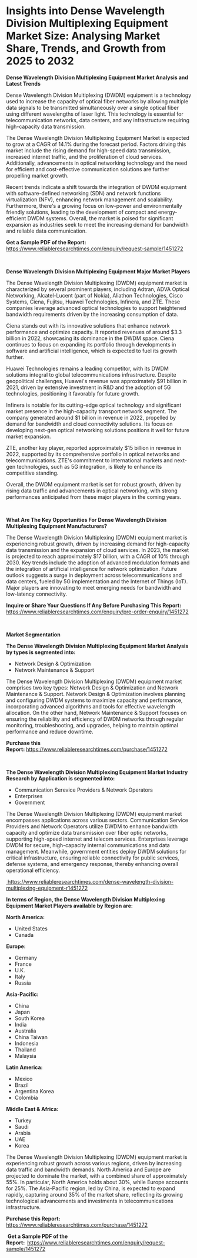 <p><h1>Insights into Dense Wavelength Division Multiplexing Equipment Market Size: Analysing Market Share, Trends, and Growth from 2025 to 2032</h1></p><p><strong>Dense Wavelength Division Multiplexing Equipment Market Analysis and Latest Trends</strong></p>
<p><p>Dense Wavelength Division Multiplexing (DWDM) equipment is a technology used to increase the capacity of optical fiber networks by allowing multiple data signals to be transmitted simultaneously over a single optical fiber using different wavelengths of laser light. This technology is essential for telecommunication networks, data centers, and any infrastructure requiring high-capacity data transmission.</p><p>The Dense Wavelength Division Multiplexing Equipment Market is expected to grow at a CAGR of 14.1% during the forecast period. Factors driving this market include the rising demand for high-speed data transmission, increased internet traffic, and the proliferation of cloud services. Additionally, advancements in optical networking technology and the need for efficient and cost-effective communication solutions are further propelling market growth.</p><p>Recent trends indicate a shift towards the integration of DWDM equipment with software-defined networking (SDN) and network functions virtualization (NFV), enhancing network management and scalability. Furthermore, there's a growing focus on low-power and environmentally friendly solutions, leading to the development of compact and energy-efficient DWDM systems. Overall, the market is poised for significant expansion as industries seek to meet the increasing demand for bandwidth and reliable data communication.</p></p>
<p><strong>Get a Sample PDF of the Report:&nbsp;</strong> <a href="https://www.reliableresearchtimes.com/enquiry/request-sample/1451272?utm_campaign=2768&utm_medium=2&utm_source=Github&utm_content=ia&utm_term=16042025&utm_id=dense-wavelength-division-multiplexing-equipment">https://www.reliableresearchtimes.com/enquiry/request-sample/1451272</a></p>
<p>&nbsp;</p>
<p><strong>Dense Wavelength Division Multiplexing Equipment Major Market Players</strong></p>
<p><p>The Dense Wavelength Division Multiplexing (DWDM) equipment market is characterized by several prominent players, including Adtran, ADVA Optical Networking, Alcatel-Lucent (part of Nokia), Aliathon Technologies, Cisco Systems, Ciena, Fujitsu, Huawei Technologies, Infinera, and ZTE. These companies leverage advanced optical technologies to support heightened bandwidth requirements driven by the increasing consumption of data.</p><p>Ciena stands out with its innovative solutions that enhance network performance and optimize capacity. It reported revenues of around $3.3 billion in 2022, showcasing its dominance in the DWDM space. Ciena continues to focus on expanding its portfolio through developments in software and artificial intelligence, which is expected to fuel its growth further.</p><p>Huawei Technologies remains a leading competitor, with its DWDM solutions integral to global telecommunications infrastructure. Despite geopolitical challenges, Huawei's revenue was approximately $91 billion in 2021, driven by extensive investment in R&D and the adoption of 5G technologies, positioning it favorably for future growth.</p><p>Infinera is notable for its cutting-edge optical technology and significant market presence in the high-capacity transport network segment. The company generated around $1 billion in revenue in 2022, propelled by demand for bandwidth and cloud connectivity solutions. Its focus on developing next-gen optical networking solutions positions it well for future market expansion.</p><p>ZTE, another key player, reported approximately $15 billion in revenue in 2022, supported by its comprehensive portfolio in optical networks and telecommunications. ZTE's commitment to international markets and next-gen technologies, such as 5G integration, is likely to enhance its competitive standing.</p><p>Overall, the DWDM equipment market is set for robust growth, driven by rising data traffic and advancements in optical networking, with strong performances anticipated from these major players in the coming years.</p></p>
<p>&nbsp;</p>
<p><strong>What Are The Key Opportunities For Dense Wavelength Division Multiplexing Equipment Manufacturers?</strong></p>
<p><p>The Dense Wavelength Division Multiplexing (DWDM) equipment market is experiencing robust growth, driven by increasing demand for high-capacity data transmission and the expansion of cloud services. In 2023, the market is projected to reach approximately $17 billion, with a CAGR of 10% through 2030. Key trends include the adoption of advanced modulation formats and the integration of artificial intelligence for network optimization. Future outlook suggests a surge in deployment across telecommunications and data centers, fueled by 5G implementation and the Internet of Things (IoT). Major players are innovating to meet emerging needs for bandwidth and low-latency connectivity.</p></p>
<p><strong>Inquire or Share Your Questions If Any Before Purchasing This Report:</strong> <a href="https://www.reliableresearchtimes.com/enquiry/pre-order-enquiry/1451272?utm_campaign=2768&utm_medium=2&utm_source=Github&utm_content=ia&utm_term=16042025&utm_id=dense-wavelength-division-multiplexing-equipment">https://www.reliableresearchtimes.com/enquiry/pre-order-enquiry/1451272</a></p>
<p>&nbsp;</p>
<p><strong>Market Segmentation</strong></p>
<p><strong>The Dense Wavelength Division Multiplexing Equipment Market Analysis by types is segmented into:</strong></p>
<p><ul><li>Network Design & Optimization</li><li>Network Maintenance & Support</li></ul></p>
<p><p>The Dense Wavelength Division Multiplexing (DWDM) equipment market comprises two key types: Network Design & Optimization and Network Maintenance & Support. Network Design & Optimization involves planning and configuring DWDM systems to maximize capacity and performance, incorporating advanced algorithms and tools for effective wavelength allocation. On the other hand, Network Maintenance & Support focuses on ensuring the reliability and efficiency of DWDM networks through regular monitoring, troubleshooting, and upgrades, helping to maintain optimal performance and reduce downtime.</p></p>
<p><strong>Purchase this Report:&nbsp;</strong><a href="https://www.reliableresearchtimes.com/purchase/1451272?utm_campaign=2768&utm_medium=2&utm_source=Github&utm_content=ia&utm_term=16042025&utm_id=dense-wavelength-division-multiplexing-equipment">https://www.reliableresearchtimes.com/purchase/1451272</a></p>
<p>&nbsp;</p>
<p><strong>The Dense Wavelength Division Multiplexing Equipment Market Industry Research by Application is segmented into:</strong></p>
<p><ul><li>Communication Serevice Providers & Network Operators</li><li>Enterprises</li><li>Government</li></ul></p>
<p><p>The Dense Wavelength Division Multiplexing (DWDM) equipment market encompasses applications across various sectors. Communication Service Providers and Network Operators utilize DWDM to enhance bandwidth capacity and optimize data transmission over fiber optic networks, supporting high-speed internet and telecom services. Enterprises leverage DWDM for secure, high-capacity internal communications and data management. Meanwhile, government entities deploy DWDM solutions for critical infrastructure, ensuring reliable connectivity for public services, defense systems, and emergency response, thereby enhancing overall operational efficiency.</p></p>
<p><a href="https://www.reliableresearchtimes.com/dense-wavelength-division-multiplexing-equipment-r1451272?utm_campaign=2768&utm_medium=2&utm_source=Github&utm_content=ia&utm_term=16042025&utm_id=dense-wavelength-division-multiplexing-equipment">&nbsp;https://www.reliableresearchtimes.com/dense-wavelength-division-multiplexing-equipment-r1451272</a></p>
<p><strong>In terms of Region, the Dense Wavelength Division Multiplexing Equipment Market Players available by Region are:</strong></p>
<p>
    <p> <strong> North America: </strong>
        <ul>
            <li>United States</li>
            <li>Canada</li>
        </ul>
        </p> 
    <p> <strong> Europe: </strong>
        <ul>
            <li>Germany</li>
            <li>France</li>
            <li>U.K.</li>
            <li>Italy</li>
            <li>Russia</li>
        </ul>
        </p> 
    <p> <strong> Asia-Pacific: </strong>
        <ul>
            <li>China</li>
            <li>Japan</li>
            <li>South Korea</li>
            <li>India</li>
            <li>Australia</li>
            <li>China Taiwan</li>
            <li>Indonesia</li>
            <li>Thailand</li>
            <li>Malaysia</li>
        </ul>
        </p> 
    <p> <strong> Latin America: </strong>
        <ul>
            <li>Mexico</li>
            <li>Brazil</li>
            <li>Argentina Korea</li>
            <li>Colombia</li>
        </ul>
        </p> 
    <p> <strong> Middle East & Africa: </strong>
        <ul>
            <li>Turkey</li>
            <li>Saudi</li>
            <li>Arabia</li>
            <li>UAE</li>
            <li>Korea</li>
        </ul>
    </p>
    </p>
<p><p>The Dense Wavelength Division Multiplexing (DWDM) equipment market is experiencing robust growth across various regions, driven by increasing data traffic and bandwidth demands. North America and Europe are projected to dominate the market, with a combined share of approximately 55%. In particular, North America holds about 30%, while Europe accounts for 25%. The Asia-Pacific region, led by China, is expected to expand rapidly, capturing around 35% of the market share, reflecting its growing technological advancements and investments in telecommunications infrastructure.</p></p>
<p><strong>Purchase this Report: </strong><a href="https://www.reliableresearchtimes.com/purchase/1451272?utm_campaign=2768&utm_medium=2&utm_source=Github&utm_content=ia&utm_term=16042025&utm_id=dense-wavelength-division-multiplexing-equipment">https://www.reliableresearchtimes.com/purchase/1451272</a></p>
<p>&nbsp;<strong>Get a Sample PDF of the Report:&nbsp;&nbsp;</strong><a href="https://www.reliableresearchtimes.com/enquiry/request-sample/1451272?utm_campaign=2768&utm_medium=2&utm_source=Github&utm_content=ia&utm_term=16042025&utm_id=dense-wavelength-division-multiplexing-equipment">https://www.reliableresearchtimes.com/enquiry/request-sample/1451272</a></p>
<p><strong></strong></p>
<p><p></p><p></p><p></p></p>